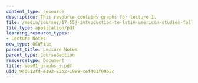 ```yaml
---
content_type: resource
description: This resource contains graphs for lecture 1.
file: /media/courses/17-55j-introduction-to-latin-american-studies-fall-2006/9c0512fde19272b21999cef401f09b2c_ses01_graphs_s.pdf
file_type: application/pdf
learning_resource_types:
- Lecture Notes
ocw_type: OCWFile
parent_title: Lecture Notes
parent_type: CourseSection
resourcetype: Document
title: ses01_graphs_s.pdf
uid: 9c0512fd-e192-72b2-1999-cef401f09b2c
---
```

